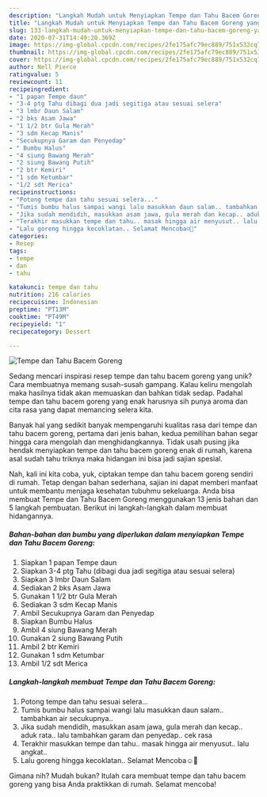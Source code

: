 ```yaml
---
description: "Langkah Mudah untuk Menyiapkan Tempe dan Tahu Bacem Goreng yang Menggugah Selera"
title: "Langkah Mudah untuk Menyiapkan Tempe dan Tahu Bacem Goreng yang Menggugah Selera"
slug: 133-langkah-mudah-untuk-menyiapkan-tempe-dan-tahu-bacem-goreng-yang-menggugah-selera
date: 2020-07-31T14:49:20.369Z
image: https://img-global.cpcdn.com/recipes/2fe175afc79ec889/751x532cq70/tempe-dan-tahu-bacem-goreng-foto-resep-utama.jpg
thumbnail: https://img-global.cpcdn.com/recipes/2fe175afc79ec889/751x532cq70/tempe-dan-tahu-bacem-goreng-foto-resep-utama.jpg
cover: https://img-global.cpcdn.com/recipes/2fe175afc79ec889/751x532cq70/tempe-dan-tahu-bacem-goreng-foto-resep-utama.jpg
author: Nell Pierce
ratingvalue: 5
reviewcount: 11
recipeingredient:
- "1 papan Tempe daun"
- "3-4 ptg Tahu dibagi dua jadi segitiga atau sesuai selera"
- "3 lmbr Daun Salam"
- "2 bks Asam Jawa"
- "1 1/2 btr Gula Merah"
- "3 sdm Kecap Manis"
- "Secukupnya Garam dan Penyedap"
- " Bumbu Halus"
- "4 siung Bawang Merah"
- "2 siung Bawang Putih"
- "2 btr Kemiri"
- "1 sdm Ketumbar"
- "1/2 sdt Merica"
recipeinstructions:
- "Potong tempe dan tahu sesuai selera..."
- "Tumis bumbu halus sampai wangi lalu masukkan daun salam.. tambahkan air secukupnya.."
- "Jika sudah mendidih, masukkan asam jawa, gula merah dan kecap.. aduk rata.. lalu tambahkan garam dan penyedap.. cek rasa"
- "Terakhir masukkan tempe dan tahu.. masak hingga air menyusut.. lalu angkat.."
- "Lalu goreng hingga kecoklatan.. Selamat Mencoba☺️🤗"
categories:
- Resep
tags:
- tempe
- dan
- tahu

katakunci: tempe dan tahu 
nutrition: 216 calories
recipecuisine: Indonesian
preptime: "PT13M"
cooktime: "PT49M"
recipeyield: "1"
recipecategory: Dessert

---
```



![Tempe dan Tahu Bacem Goreng](https://img-global.cpcdn.com/recipes/2fe175afc79ec889/751x532cq70/tempe-dan-tahu-bacem-goreng-foto-resep-utama.jpg)

Sedang mencari inspirasi resep tempe dan tahu bacem goreng yang unik? Cara membuatnya memang susah-susah gampang. Kalau keliru mengolah maka hasilnya tidak akan memuaskan dan bahkan tidak sedap. Padahal tempe dan tahu bacem goreng yang enak harusnya sih punya aroma dan cita rasa yang dapat memancing selera kita.



Banyak hal yang sedikit banyak mempengaruhi kualitas rasa dari tempe dan tahu bacem goreng, pertama dari jenis bahan, kedua pemilihan bahan segar hingga cara mengolah dan menghidangkannya. Tidak usah pusing jika hendak menyiapkan tempe dan tahu bacem goreng enak di rumah, karena asal sudah tahu triknya maka hidangan ini bisa jadi sajian spesial.


Nah, kali ini kita coba, yuk, ciptakan tempe dan tahu bacem goreng sendiri di rumah. Tetap dengan bahan sederhana, sajian ini dapat memberi manfaat untuk membantu menjaga kesehatan tubuhmu sekeluarga. Anda bisa membuat Tempe dan Tahu Bacem Goreng menggunakan 13 jenis bahan dan 5 langkah pembuatan. Berikut ini langkah-langkah dalam membuat hidangannya.

<!--inarticleads1-->

##### Bahan-bahan dan bumbu yang diperlukan dalam menyiapkan Tempe dan Tahu Bacem Goreng:

1. Siapkan 1 papan Tempe daun
1. Siapkan 3-4 ptg Tahu (dibagi dua jadi segitiga atau sesuai selera)
1. Siapkan 3 lmbr Daun Salam
1. Sediakan 2 bks Asam Jawa
1. Gunakan 1 1/2 btr Gula Merah
1. Sediakan 3 sdm Kecap Manis
1. Ambil Secukupnya Garam dan Penyedap
1. Siapkan  Bumbu Halus
1. Ambil 4 siung Bawang Merah
1. Gunakan 2 siung Bawang Putih
1. Ambil 2 btr Kemiri
1. Gunakan 1 sdm Ketumbar
1. Ambil 1/2 sdt Merica




<!--inarticleads2-->

##### Langkah-langkah membuat Tempe dan Tahu Bacem Goreng:

1. Potong tempe dan tahu sesuai selera...
1. Tumis bumbu halus sampai wangi lalu masukkan daun salam.. tambahkan air secukupnya..
1. Jika sudah mendidih, masukkan asam jawa, gula merah dan kecap.. aduk rata.. lalu tambahkan garam dan penyedap.. cek rasa
1. Terakhir masukkan tempe dan tahu.. masak hingga air menyusut.. lalu angkat..
1. Lalu goreng hingga kecoklatan.. Selamat Mencoba☺️🤗




Gimana nih? Mudah bukan? Itulah cara membuat tempe dan tahu bacem goreng yang bisa Anda praktikkan di rumah. Selamat mencoba!
